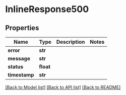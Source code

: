 # InlineResponse500

## Properties
Name | Type | Description | Notes
------------ | ------------- | ------------- | -------------
**error** | **str** |  | 
**message** | **str** |  | 
**status** | **float** |  | 
**timestamp** | **str** |  | 

[[Back to Model list]](../README.md#documentation-for-models) [[Back to API list]](../README.md#documentation-for-api-endpoints) [[Back to README]](../README.md)


